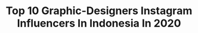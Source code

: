 ---
title: Top 10 Graphic-Designers Instagram Influencers In Indonesia In 2020
description: >-
  Find top graphic-designers Instagram influencers in Indonesia in 2020. Most popular hashtags: #animeart #japan #ootd.
platform: Instagram
hits: 61
text_top: Identify the top-rated Instagram profiles on inBeat.
text_bottom: Our platform aggregates 61 Instagram influencers like this in Indonesia for you to pitch.
profiles:
  - username: "poseijon"
    fullname: >-
      John Matakena
    bio: >-
      Graphic Designer & Architect Pp/endorsement: Whatsapp 0817 9186580 (Natasha)
    location: "Indonesia"
    followers: 28977
    engagement: 1764
    commentsToLikes: 0.019086
    id: ckap1m824v58v0i788zgus23x
    verified: false
    hashtags: "#seminggujadisultan, #apreciationpost"
  - username: "itofabians"
    fullname: >-
      ITO
    bio: >-
      Photographer, Assist. Director, Graphic Designer. 🌐 : @pavementworldwide 🍜 : @bakmiesukaria
    location: "Indonesia"
    followers: 45119
    engagement: 473
    commentsToLikes: 0.011948
    id: ck14iaccgeeyu0i191o9gmc19
    verified: false
    hashtags: ""
  - username: "michellindw"
    fullname: >-
      Mich
    bio: >-
      OPEN ENDORSEMENT | collab 📩 DM Fashion | Beauty | Lifestyle Makeup Artist @michellin.mua Graphic Designer
    location: "Indonesia"
    followers: 53930
    engagement: 109
    commentsToLikes: 0.075649
    id: ck8sxwu5giymm0j78c6ro44am
    verified: false
    hashtags: "#fibrefirst, #merawatsanggaruda, #wowconcert, #twobecomeone"
  - username: "adhityaprimadi_s"
    fullname: >-
      Lee Ruby
    bio: >-
      † 🎓Visual Communication Design ' 17 🎮 Valorant Id : LeeRuby#1999 🎮 Genshin Impact UID : 802067023 🌈 Pluviophile 🌧 ♂ 21 Tahun 🇮🇩 🎨 Graphic Designer
    location: "Indonesia"
    followers: 6358
    engagement: 1200
    commentsToLikes: 0.043227
    id: ckap5cc4yb1800i78n5z13y9k
    verified: false
    hashtags: "#animeindo, #artanime, #animeartshelp, #animeartcollective"
  - username: "leendoodles"
    fullname: >-
      Leenh
    bio: >-
      Graphic designer & Illustrator ⁝ Commission: OPEN, link in bio! ⁝ Ask for permission if u want to repost ⬇ STICKER SHOP, PATREON and other links
    location: "Indonesia"
    followers: 35870
    engagement: 716
    commentsToLikes: 0.028017
    id: ckaou84tsz8660i78yx0nrwjz
    verified: false
    hashtags: "#commissions, #twitchcommissions, #commissionsopen, #artcommissions"
  - username: "kevinswork"
    fullname: >-
      Kevin Lagona
    bio: >-
      Illustrator/ Graphic Designer Sneakers Enthusiast
    location: "Indonesia"
    followers: 43459
    engagement: 439
    commentsToLikes: 0.046600
    id: ck5hieui2d5na0i11e7oxh8c9
    verified: false
    hashtags: "#temanberkarya, #melangkahbersama, #giveawaytemanberkarya, #temanmelangkah"
  - username: "joliecactus"
    fullname: >-
      JolieCactus
    bio: >-
      My Cactus Collection 😆 I AM Graphic Designer × Cactus Lover Phitsanulok,Thailand 🇹🇭 🌵 Line ID : jamesimd 📣 Shipping Thailand Only #CactusThailand
    location: "Indonesia"
    followers: 34510
    engagement: 165
    commentsToLikes: 0.040642
    id: ck0vxhgz6ywwf0i19dki0tdaw
    verified: false
    hashtags: ""
  - username: "shellamulia"
    fullname: >-
      Shella Mulia 🐈
    bio: >-
      A curious girl, a wanderer. 🎀 @coracraft.id 💁🏻 Graphic Designer 📮 shellamulia1705@gmail.com
    location: "Indonesia"
    followers: 3200
    engagement: 999
    commentsToLikes: 0.044840
    id: ck1381cxbe0zt0i19of6q387f
    verified: false
    hashtags: "#liveauthentic, #likeforlike, #livefolk, #sunday"
  - username: "talenta.priyatmojo"
    fullname: >-
      talenta priyatmojo
    bio: >-
      1994. 🇲🇨 Self-taught Hand lettering artist. Graphic designer. - Contact : 📩 talentapriyatmojo@gmail.com -------
    location: "Indonesia"
    followers: 15495
    engagement: 542
    commentsToLikes: 0.020118
    id: ck6trq4x30fo90j71rnvfzv1q
    verified: false
    hashtags: "#letterpresscalendarindo, #letterpress, #calendar, #lettering"
  - username: "rachelajeng"
    fullname: >-
      rachel ajeng & team
    bio: >-
      illustrator & graphic designer no DM; email for inquiries @artcamp_id @printandpattern.id
    location: "Indonesia"
    followers: 33175
    engagement: 571
    commentsToLikes: 0.052599
    id: ck0w750xpbsfu0i19rywsher5
    verified: false
    hashtags: "#realmadforcolors, #rachelspalette, #illustration, #rachelspalettegiveaway"
---